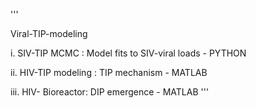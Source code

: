 '''

Viral-TIP-modeling

i.   SIV-TIP MCMC : Model fits to SIV-viral loads - PYTHON

ii.  HIV-TIP modeling : TIP mechanism    - MATLAB

iii. HIV- Bioreactor: DIP emergence     - MATLAB
'''
